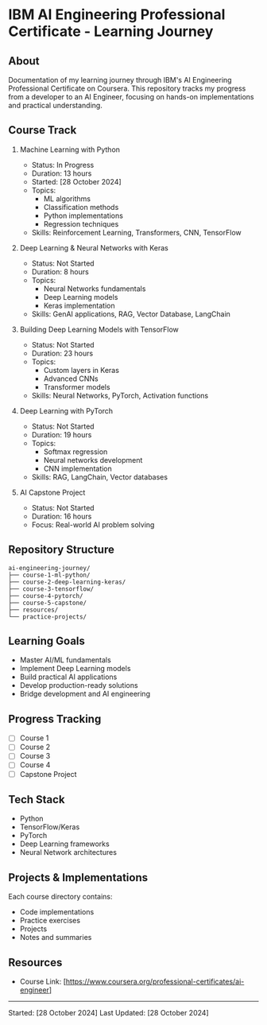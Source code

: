 # IBM AI Engineering Professional Certificate - Learning Journey

## About
Documentation of my learning journey through IBM's AI Engineering Professional Certificate on Coursera. This repository tracks my progress from a developer to an AI Engineer, focusing on hands-on implementations and practical understanding.

## Course Track
1. Machine Learning with Python
   - Status: In Progress
   - Duration: 13 hours
   - Started: [28 October 2024]
   - Topics:
     - ML algorithms
     - Classification methods
     - Python implementations
     - Regression techniques
   - Skills: Reinforcement Learning, Transformers, CNN, TensorFlow

2. Deep Learning & Neural Networks with Keras
   - Status: Not Started
   - Duration: 8 hours
   - Topics:
     - Neural Networks fundamentals
     - Deep Learning models
     - Keras implementation
   - Skills: GenAI applications, RAG, Vector Database, LangChain

3. Building Deep Learning Models with TensorFlow
   - Status: Not Started
   - Duration: 23 hours
   - Topics:
     - Custom layers in Keras
     - Advanced CNNs
     - Transformer models
   - Skills: Neural Networks, PyTorch, Activation functions

4. Deep Learning with PyTorch
   - Status: Not Started
   - Duration: 19 hours
   - Topics:
     - Softmax regression
     - Neural networks development
     - CNN implementation
   - Skills: RAG, LangChain, Vector databases

5. AI Capstone Project
   - Status: Not Started
   - Duration: 16 hours
   - Focus: Real-world AI problem solving

## Repository Structure
```
ai-engineering-journey/
├── course-1-ml-python/
├── course-2-deep-learning-keras/
├── course-3-tensorflow/
├── course-4-pytorch/
├── course-5-capstone/
├── resources/
└── practice-projects/
```

## Learning Goals
- Master AI/ML fundamentals
- Implement Deep Learning models
- Build practical AI applications
- Develop production-ready solutions
- Bridge development and AI engineering

## Progress Tracking
- [ ] Course 1
- [ ] Course 2
- [ ] Course 3
- [ ] Course 4
- [ ] Capstone Project

## Tech Stack
- Python
- TensorFlow/Keras
- PyTorch
- Deep Learning frameworks
- Neural Network architectures

## Projects & Implementations
Each course directory contains:
- Code implementations
- Practice exercises
- Projects
- Notes and summaries

## Resources
- Course Link: [https://www.coursera.org/professional-certificates/ai-engineer]

---
Started: [28 October 2024]
Last Updated: [28 October 2024]
